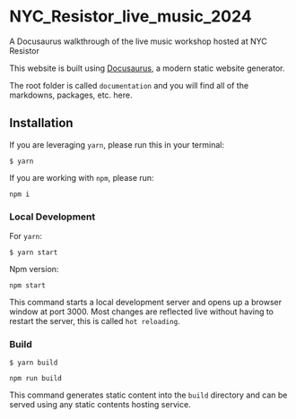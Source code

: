 # NYC_Resistor_live_music_2024
A Docusaurus walkthrough of the live music workshop hosted at NYC Resistor

This website is built using [Docusaurus](https://docusaurus.io/), a modern static website generator.

The root folder is called `documentation` and you will find all of the markdowns, packages, etc. here.

## Installation

If you are leveraging `yarn`, please run this in your terminal:
```
$ yarn
```

If you are working with `npm`, please run:
```
npm i
```

### Local Development

For `yarn`:
```
$ yarn start
```

Npm version:
```
npm start
```

This command starts a local development server and opens up a browser window at port 3000. Most changes are reflected live without having to restart the server, this is called `hot reloading`.

### Build

```
$ yarn build
```

```
npm run build
```

This command generates static content into the `build` directory and can be served using any static contents hosting service.

